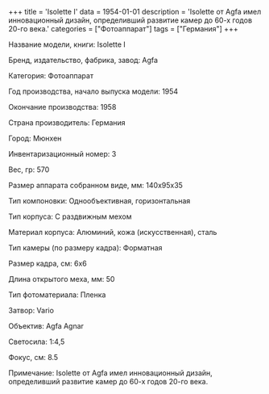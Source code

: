 +++
title = 'Isolette I'
data = 1954-01-01
description = 'Isolette от Agfa имел инновационный дизайн, определивший развитие камер до 60-х годов 20-го века.'
categories = ["Фотоаппарат"]
tags = ["Германия"]
+++

Название модели, книги: Isolette I

Бренд, издательство, фабрика, завод: Agfa

Категория: Фотоаппарат

Год производства, начало выпуска модели: 1954

Окончание производства: 1958

Страна производитель: Германия

Город: Мюнхен

Инвентаризационный номер: 3

Вес, гр: 570

Размер аппарата  собранном виде, мм: 140х95х35

Тип компоновки: Однообъективная, горизонтальная

Тип корпуса: С раздвижным мехом

Материал корпуса: Алюминий, кожа (искусственная), сталь

Тип камеры (по размеру кадра): Форматная

Размер кадра, см: 6х6

Длина открытого меха, мм: 50

Тип фотоматериала: Пленка

Затвор: Vario

Объектив: Agfa Agnar

Светосила: 1:4,5

Фокус, см: 8.5

Примечание: Isolette от Agfa имел инновационный дизайн, определивший развитие камер до 60-х годов 20-го века.

